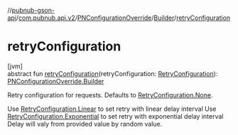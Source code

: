 //[pubnub-gson-api](../../../../index.md)/[com.pubnub.api.v2](../../index.md)/[PNConfigurationOverride](../index.md)/[Builder](index.md)/[retryConfiguration](retry-configuration.md)

# retryConfiguration

[jvm]\
abstract fun [retryConfiguration](retry-configuration.md)(retryConfiguration: [RetryConfiguration](../../../../../../pubnub-core/pubnub-core-api/pubnub-core-api/com.pubnub.api.retry/-retry-configuration/index.md)): [PNConfigurationOverride.Builder](index.md)

Retry configuration for requests. Defaults to [RetryConfiguration.None](../../../../../../pubnub-core/pubnub-core-api/pubnub-core-api/com.pubnub.api.retry/-retry-configuration/-none/index.md).

Use [RetryConfiguration.Linear](../../../../../../pubnub-core/pubnub-core-api/pubnub-core-api/com.pubnub.api.retry/-retry-configuration/-linear/index.md) to set retry with linear delay interval Use [RetryConfiguration.Exponential](../../../../../../pubnub-core/pubnub-core-api/pubnub-core-api/com.pubnub.api.retry/-retry-configuration/-exponential/index.md) to set retry with exponential delay interval Delay will valy from provided value by random value.
